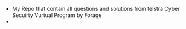 - My Repo that contain all questions and solutions from telstra Cyber Secuirty Vurtual Program by Forage
- 
